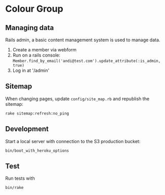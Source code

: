 # Colour Group

## Managing data

Rails admin, a basic content management system is used to manage data.

1. Create a member via webform
2. Run on a rails console: `Member.find_by_email('andi@test.com').update_attribute(:is_admin, true)`
3. Log in at '/admin'

## Sitemap

When changing pages, update `config/site_map.rb` and republish the sitemap:

`rake sitemap:refresh:no_ping`

## Development

Start a local server with connection to the S3 production bucket:

`bin/boot_with_heroku_options`

## Test

Run tests with

`bin/rake`
